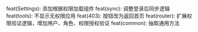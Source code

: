 feat(Settings): 添加根据权限加载组件
feat(sync): 调整登录后同步逻辑
feat(tools): 不显示无权限应用
feat(403): 按钮改为返回首页
feat(router): 扩展权限验证逻辑，增加用户、角色、权限授权验证
feat(common): 抽取通用方法
